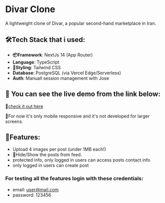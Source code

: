 # Divar Clone

A lightweight clone of Divar, a popular second-hand marketplace in Iran.

## 🛠Tech Stack that i used:
- **📦Framework**: NextJs 14 (App Router)
- **Language**: TypeScript
- **💅Styling**: Tailwind CSS
- **Database**: PostgreSQL (via Vercel Edge/Serverless)
- **Auth**: Manuall session management with Jose

## 🚀 You can see the live demo from the link below: 
🔗[check it out here](https://divar-livid.vercel.app)


🧩For now it's only mobile responsive and it's not developed for larger screens.

## 🧨Features:
- Upload 4 images per post (under 1MB each!)
- 👻Hide/Show the posts from feed.
- protected info, only logged in users can access posts contact info
- only logged in users can create post


### For testing all the features login with these credentials:
- email: user@mail.com
- password: 123456